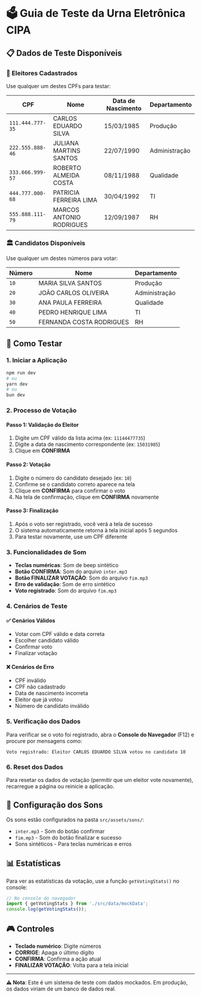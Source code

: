 # 🗳️ Guia de Teste da Urna Eletrônica CIPA

## 📋 Dados de Teste Disponíveis

### 👥 Eleitores Cadastrados
Use qualquer um destes CPFs para testar:

| CPF | Nome | Data de Nascimento | Departamento |
|-----|------|-------------------|--------------|
| `111.444.777-35` | CARLOS EDUARDO SILVA | 15/03/1985 | Produção |
| `222.555.888-46` | JULIANA MARTINS SANTOS | 22/07/1990 | Administração |
| `333.666.999-57` | ROBERTO ALMEIDA COSTA | 08/11/1988 | Qualidade |
| `444.777.000-68` | PATRICIA FERREIRA LIMA | 30/04/1992 | TI |
| `555.888.111-79` | MARCOS ANTONIO RODRIGUES | 12/09/1987 | RH |

### 🏛️ Candidatos Disponíveis
Use qualquer um destes números para votar:

| Número | Nome | Departamento |
|--------|------|--------------|
| `10` | MARIA SILVA SANTOS | Produção |
| `20` | JOÃO CARLOS OLIVEIRA | Administração |
| `30` | ANA PAULA FERREIRA | Qualidade |
| `40` | PEDRO HENRIQUE LIMA | TI |
| `50` | FERNANDA COSTA RODRIGUES | RH |

## 🎯 Como Testar

### 1. **Iniciar a Aplicação**
```bash
npm run dev
# ou
yarn dev
# ou
bun dev
```

### 2. **Processo de Votação**

#### **Passo 1: Validação do Eleitor**
1. Digite um CPF válido da lista acima (ex: `11144477735`)
2. Digite a data de nascimento correspondente (ex: `15031985`)
3. Clique em **CONFIRMA**

#### **Passo 2: Votação**
1. Digite o número do candidato desejado (ex: `10`)
2. Confirme se o candidato correto aparece na tela
3. Clique em **CONFIRMA** para confirmar o voto
4. Na tela de confirmação, clique em **CONFIRMA** novamente

#### **Passo 3: Finalização**
1. Após o voto ser registrado, você verá a tela de sucesso
2. O sistema automaticamente retorna à tela inicial após 5 segundos
3. Para testar novamente, use um CPF diferente

### 3. **Funcionalidades de Som**

- **Teclas numéricas**: Som de beep sintético
- **Botão CONFIRMA**: Som do arquivo `inter.mp3`
- **Botão FINALIZAR VOTAÇÃO**: Som do arquivo `fim.mp3`
- **Erro de validação**: Som de erro sintético
- **Voto registrado**: Som do arquivo `fim.mp3`

### 4. **Cenários de Teste**

#### ✅ **Cenários Válidos**
- Votar com CPF válido e data correta
- Escolher candidato válido
- Confirmar voto
- Finalizar votação

#### ❌ **Cenários de Erro**
- CPF inválido
- CPF não cadastrado
- Data de nascimento incorreta
- Eleitor que já votou
- Número de candidato inválido

### 5. **Verificação dos Dados**

Para verificar se o voto foi registrado, abra o **Console do Navegador** (F12) e procure por mensagens como:
```
Voto registrado: Eleitor CARLOS EDUARDO SILVA votou no candidato 10
```

### 6. **Reset dos Dados**

Para resetar os dados de votação (permitir que um eleitor vote novamente), recarregue a página ou reinicie a aplicação.

## 🔧 Configuração dos Sons

Os sons estão configurados na pasta `src/assets/sons/`:
- `inter.mp3` - Som do botão confirmar
- `fim.mp3` - Som do botão finalizar e sucesso
- Sons sintéticos - Para teclas numéricas e erros

## 📊 Estatísticas

Para ver as estatísticas da votação, use a função `getVotingStats()` no console:
```javascript
// No console do navegador
import { getVotingStats } from './src/data/mockData';
console.log(getVotingStats());
```

## 🎮 Controles

- **Teclado numérico**: Digite números
- **CORRIGE**: Apaga o último dígito
- **CONFIRMA**: Confirma a ação atual
- **FINALIZAR VOTAÇÃO**: Volta para a tela inicial

---

**⚠️ Nota**: Este é um sistema de teste com dados mockados. Em produção, os dados viriam de um banco de dados real. 